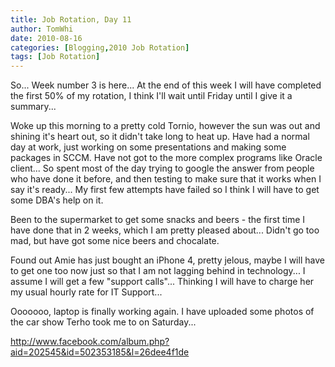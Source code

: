 ```yaml
---
title: Job Rotation, Day 11
author: TomWhi
date: 2010-08-16
categories: [Blogging,2010 Job Rotation]
tags: [Job Rotation]
---
```


So... Week number 3 is here... At the end of this week I will have completed the first 50% of my rotation, I think I'll wait until Friday until I give it a summary...

Woke up this morning to a pretty cold Tornio, however the sun was out and shining it's heart out, so it didn't take long to heat up. Have had a normal day at work, just working on some presentations and making some packages in SCCM. Have not got to the more complex programs like Oracle client... So spent most of the day trying to google the answer from people who have done it before, and then testing to make sure that it works when I say it's ready... My first few attempts have failed so I think I will have to get some DBA's help on it.

Been to the supermarket to get some snacks and beers - the first time I have done that in 2 weeks, which I am pretty pleased about... Didn't go too mad, but have got some nice beers and chocalate.

Found out Amie has just bought an iPhone 4, pretty jelous, maybe I will have to get one too now just so that I am not lagging behind in technology... I assume I will get a few "support calls"... Thinking I will have to charge her my usual hourly rate for IT Support...

Ooooooo, laptop is finally working again. I have uploaded some photos of the car show Terho took me to on Saturday...

http://www.facebook.com/album.php?aid=202545&id=502353185&l=26dee4f1de